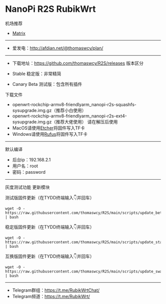 # NanoPi R2S RubikWrt
机场推荐
- [Matrix](https://ap.hb48.tk//auth/register?code=JtoN)
------------------
- 爱发电：http://afdian.net/@thomaswcy/plan/
----------------------------------------------------------------------------------------
- 下载地址：https://github.com/thomaswcy/R2S/releases
版本区分

- Stable 稳定版：非常精简
- Canary Beta 测试版：包含所有插件

下载文件
- openwrt-rockchip-armv8-friendlyarm_nanopi-r2s-squashfs-sysupgrade.img.gz（推荐小白使用）
- openwrt-rockchip-armv8-friendlyarm_nanopi-r2s-ext4-sysupgrade.img.gz（推荐大佬使用）
请在解压后使用
- MacOS请使用[Etcher](https://www.balena.io/etcher/)将固件写入TF卡
- Windows请使用[Rufus](https://rufus.ie/)将固件写入TF卡
------------------------------------------------------------
默认编译

- 后台ip：192.168.2.1
- 用户名：root
- 密码：password

--------------------------------------------------------------------------------------------------------------------------------

灰度测试功能 更新模块

测试版固件更新（在TYDD终端输入👇并回车）
```
wget -O - https://raw.githubusercontent.com/thomaswcy/R2S/main/scripts/update_beta.sh | bash
```
稳定版固件更新（在TYDD终端输入👇并回车）
```
wget -O - https://raw.githubusercontent.com/thomaswcy/R2S/main/scripts/update_stable.sh | bash
```
互换版固件更新（在TYDD终端输入👇并回车）
```
wget -O - https://raw.githubusercontent.com/thomaswcy/R2S/main/scripts/update_swap.sh | bash
```
---------------------------------------
- Telegram群组：https://t.me/RubikWrtChat/
- Telegram频道：https://t.me/RubikWrt/
